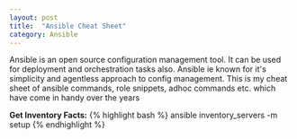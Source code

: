 ```yaml
---
layout: post
title:  "Ansible Cheat Sheet"
category: Ansible
---
```


Ansible is an open source configuration management tool. It can be used for deployment and orchestration tasks also. Ansible ie known
for it's simplicity and agentless approach to config management. This is my cheat sheet of ansible commands, role snippets, adhoc commands etc.
which have come in handy over the years


**Get Inventory Facts:**
{% highlight bash %}
ansible inventory_servers -m setup 
{% endhighlight %}

[Ansible]: https://www.ansible.com/
